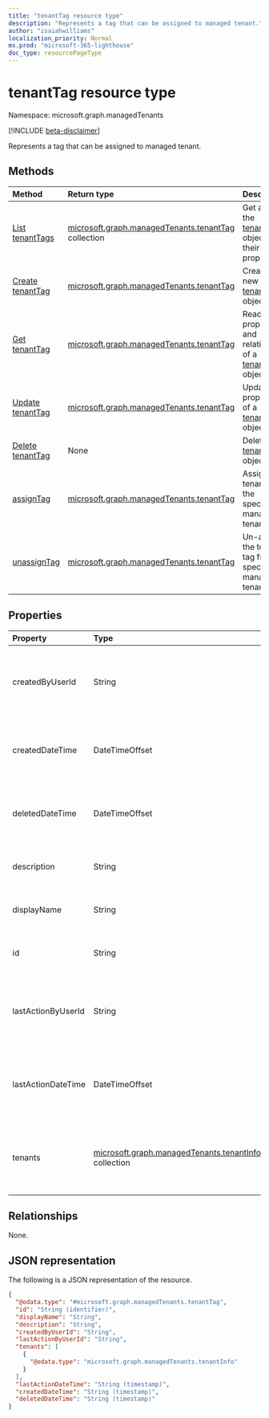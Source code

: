```yaml
---
title: "tenantTag resource type"
description: "Represents a tag that can be assigned to managed tenant."
author: "isaiahwilliams"
localization_priority: Normal
ms.prod: "microsoft-365-lighthouse"
doc_type: resourcePageType
---
```


# tenantTag resource type

Namespace: microsoft.graph.managedTenants

[!INCLUDE [beta-disclaimer](../../includes/beta-disclaimer.md)]

Represents a tag that can be assigned to managed tenant.

## Methods
|Method|Return type|Description|
|:---|:---|:---|
|[List tenantTags](../api/managedtenants-managedtenant-list-tenanttags.md)|[microsoft.graph.managedTenants.tenantTag](../resources/managedtenants-tenanttag.md) collection|Get a list of the [tenantTag](../resources/managedtenants-tenanttag.md) objects and their properties.|
|[Create tenantTag](../api/managedtenants-managedtenant-post-tenanttags.md)|[microsoft.graph.managedTenants.tenantTag](../resources/managedtenants-tenanttag.md)|Create a new [tenantTag](../resources/managedtenants-tenanttag.md) object.|
|[Get tenantTag](../api/managedtenants-tenanttag-get.md)|[microsoft.graph.managedTenants.tenantTag](../resources/managedtenants-tenanttag.md)|Read the properties and relationships of a [tenantTag](../resources/managedtenants-tenanttag.md) object.|
|[Update tenantTag](../api/managedtenants-tenanttag-update.md)|[microsoft.graph.managedTenants.tenantTag](../resources/managedtenants-tenanttag.md)|Update the properties of a [tenantTag](../resources/managedtenants-tenanttag.md) object.|
|[Delete tenantTag](../api/managedtenants-tenanttag-delete.md)|None|Deletes a [tenantTag](../resources/managedtenants-tenanttag.md) object.|
|[assignTag](../api/managedtenants-tenanttag-assigntag.md)|[microsoft.graph.managedTenants.tenantTag](../resources/managedtenants-tenanttag.md)|Assigns the tenant tag to the specified managed tenants.|
|[unassignTag](../api/managedtenants-tenanttag-unassigntag.md)|[microsoft.graph.managedTenants.tenantTag](../resources/managedtenants-tenanttag.md)|Un-assigns the tenant tag from the specified managed tenants.|

## Properties
|Property|Type|Description|
|:---|:---|:---|
|createdByUserId|String|The identifier for the account that created the tenant tag.|
|createdDateTime|DateTimeOffset|The date and time when the tenant tag was created.|
|deletedDateTime|DateTimeOffset|The date and time when the tenant tag was deleted.|
|description|String|The description for the tenant tag.|
|displayName|String|The display name for the tenant tag.|
|id|String|The unique identifier for the tenant tag.|
|lastActionByUserId|String|The identifier for the account that lasted on the tenant tag.|
|lastActionDateTime|DateTimeOffset|The date and time the last action was performed against the tenant tag.|
|tenants|[microsoft.graph.managedTenants.tenantInfo](../resources/managedtenants-tenantinfo.md) collection|The collection of managed tenants associated with the tenant tag.|

## Relationships
None.

## JSON representation
The following is a JSON representation of the resource.
<!-- {
  "blockType": "resource",
  "keyProperty": "id",
  "@odata.type": "microsoft.graph.managedTenants.tenantTag",
  "baseType": "microsoft.graph.entity",
  "openType": true
}
-->
``` json
{
  "@odata.type": "#microsoft.graph.managedTenants.tenantTag",
  "id": "String (identifier)",
  "displayName": "String",
  "description": "String",
  "createdByUserId": "String",
  "lastActionByUserId": "String",
  "tenants": [
    {
      "@odata.type": "microsoft.graph.managedTenants.tenantInfo"
    }
  ],
  "lastActionDateTime": "String (timestamp)",
  "createdDateTime": "String (timestamp)",
  "deletedDateTime": "String (timestamp)"
}
```
